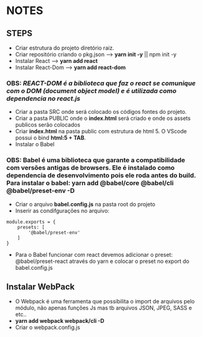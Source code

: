 # NOTES

## STEPS
* Criar estrutura do projeto diretório raiz.
* Criar repositório criando o pkg.json --> **yarn init -y** || npm init -y
* Instalar React --> **yarn add react**
* Instalar React-Dom --> **yarn add react-dom**


### OBS: *REACT-DOM é a biblioteca que faz o react se comunique com o DOM (document object model) e é utilizada como dependencia no react.js*
* Criar a pasta SRC onde será colocado os códigos fontes do projeto.
* Criar a pasta PUBLIC onde o **index.html** será criado e onde os assets publicos serão colocados
* Criar **index.html** na pasta public com estrutura de html 5. O VScode possui o bind **html:5 + TAB**.
* Instalar o Babel



### OBS: Babel é uma biblioteca que garante a **compatibilidade** com versões antigas de browsers. Ele é instalado como dependencia de desenvolvimento pois ele roda antes do build. Para instalar o babel: **yarn add @babel/core @babel/cli @babel/preset-env -D**

* Criar o arquivo **babel.config.js** na pasta root do projeto
* Inserir as condifgurações no arquivo:

```
module.exports = {
    presets: [
        '@babel/preset-env'
    ]
}
```

* Para o Babel funcionar com react devemos adicionar o preset: @babel/preset-react através do yarn e colocar o preset no export do babel.config.js

## Instalar WebPack
* O Webpack é uma ferramenta que possibilita o import de arquivos pelo módulo, não apenas funções Js mas tb arquivos JSON, JPEG, SASS e etc..
* **yarn add webpack webpack/cli -D**
* Criar o webpack.config.js




